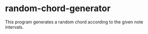 # random-chord-generator
 This program generates a random chord according to the given note intervals.
